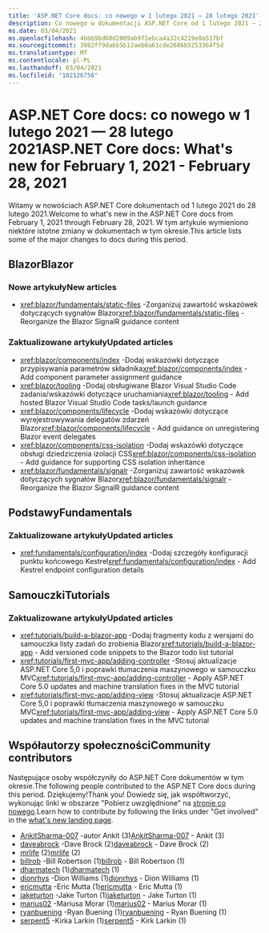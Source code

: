 ```yaml
---
title: 'ASP.NET Core docs: co nowego w 1 lutego 2021 — 28 lutego 2021'
description: Co nowego w dokumentacji ASP.NET Core od 1 lutego 2021 — 28 lutego 2021.
ms.date: 03/04/2021
ms.openlocfilehash: 4bbb9bd68d2009ab9f1ebca4a32c4219e8a517bf
ms.sourcegitcommit: 3982ff9dabb5b12aeb0a61cde2686b5253364f5d
ms.translationtype: MT
ms.contentlocale: pl-PL
ms.lasthandoff: 03/04/2021
ms.locfileid: "102126756"
---
```

# <a name="aspnet-core-docs-whats-new-for-february-1-2021---february-28-2021"></a><span data-ttu-id="0cb53-103">ASP.NET Core docs: co nowego w 1 lutego 2021 — 28 lutego 2021</span><span class="sxs-lookup"><span data-stu-id="0cb53-103">ASP.NET Core docs: What's new for February 1, 2021 - February 28, 2021</span></span>

<span data-ttu-id="0cb53-104">Witamy w nowościach ASP.NET Core dokumentach od 1 lutego 2021 do 28 lutego 2021.</span><span class="sxs-lookup"><span data-stu-id="0cb53-104">Welcome to what's new in the ASP.NET Core docs from February 1, 2021 through February 28, 2021.</span></span> <span data-ttu-id="0cb53-105">W tym artykule wymieniono niektóre istotne zmiany w dokumentach w tym okresie.</span><span class="sxs-lookup"><span data-stu-id="0cb53-105">This article lists some of the major changes to docs during this period.</span></span>

## <a name="blazor"></a><span data-ttu-id="0cb53-106">Blazor</span><span class="sxs-lookup"><span data-stu-id="0cb53-106">Blazor</span></span>

### <a name="new-articles"></a><span data-ttu-id="0cb53-107">Nowe artykuły</span><span class="sxs-lookup"><span data-stu-id="0cb53-107">New articles</span></span>

- <span data-ttu-id="0cb53-108"><xref:blazor/fundamentals/static-files> -Zorganizuj zawartość wskazówek dotyczących sygnałów Blazor</span><span class="sxs-lookup"><span data-stu-id="0cb53-108"><xref:blazor/fundamentals/static-files> - Reorganize the Blazor SignalR guidance content</span></span>

### <a name="updated-articles"></a><span data-ttu-id="0cb53-109">Zaktualizowane artykuły</span><span class="sxs-lookup"><span data-stu-id="0cb53-109">Updated articles</span></span>

- <span data-ttu-id="0cb53-110"><xref:blazor/components/index> -Dodaj wskazówki dotyczące przypisywania parametrów składnika</span><span class="sxs-lookup"><span data-stu-id="0cb53-110"><xref:blazor/components/index> - Add component parameter assignment guidance</span></span>
- <span data-ttu-id="0cb53-111"><xref:blazor/tooling> -Dodaj obsługiwane Blazor Visual Studio Code zadania/wskazówki dotyczące uruchamiania</span><span class="sxs-lookup"><span data-stu-id="0cb53-111"><xref:blazor/tooling> - Add hosted Blazor Visual Studio Code tasks/launch guidance</span></span>
- <span data-ttu-id="0cb53-112"><xref:blazor/components/lifecycle> -Dodaj wskazówki dotyczące wyrejestrowywania delegatów zdarzeń Blazor</span><span class="sxs-lookup"><span data-stu-id="0cb53-112"><xref:blazor/components/lifecycle> - Add guidance on unregistering Blazor event delegates</span></span>
- <span data-ttu-id="0cb53-113"><xref:blazor/components/css-isolation> -Dodaj wskazówki dotyczące obsługi dziedziczenia izolacji CSS</span><span class="sxs-lookup"><span data-stu-id="0cb53-113"><xref:blazor/components/css-isolation> - Add guidance for supporting CSS isolation inheritance</span></span>
- <span data-ttu-id="0cb53-114"><xref:blazor/fundamentals/signalr> -Zorganizuj zawartość wskazówek dotyczących sygnałów Blazor</span><span class="sxs-lookup"><span data-stu-id="0cb53-114"><xref:blazor/fundamentals/signalr> - Reorganize the Blazor SignalR guidance content</span></span>

## <a name="fundamentals"></a><span data-ttu-id="0cb53-115">Podstawy</span><span class="sxs-lookup"><span data-stu-id="0cb53-115">Fundamentals</span></span>

### <a name="updated-articles"></a><span data-ttu-id="0cb53-116">Zaktualizowane artykuły</span><span class="sxs-lookup"><span data-stu-id="0cb53-116">Updated articles</span></span>

- <span data-ttu-id="0cb53-117"><xref:fundamentals/configuration/index> -Dodaj szczegóły konfiguracji punktu końcowego Kestrel</span><span class="sxs-lookup"><span data-stu-id="0cb53-117"><xref:fundamentals/configuration/index> - Add Kestrel endpoint configuration details</span></span>

## <a name="tutorials"></a><span data-ttu-id="0cb53-118">Samouczki</span><span class="sxs-lookup"><span data-stu-id="0cb53-118">Tutorials</span></span>

### <a name="updated-articles"></a><span data-ttu-id="0cb53-119">Zaktualizowane artykuły</span><span class="sxs-lookup"><span data-stu-id="0cb53-119">Updated articles</span></span>

- <span data-ttu-id="0cb53-120"><xref:tutorials/build-a-blazor-app> -Dodaj fragmenty kodu z wersjami do samouczka listy zadań do zrobienia Blazor</span><span class="sxs-lookup"><span data-stu-id="0cb53-120"><xref:tutorials/build-a-blazor-app> - Add versioned code snippets to the Blazor todo list tutorial</span></span>
- <span data-ttu-id="0cb53-121"><xref:tutorials/first-mvc-app/adding-controller> -Stosuj aktualizacje ASP.NET Core 5,0 i poprawki tłumaczenia maszynowego w samouczku MVC</span><span class="sxs-lookup"><span data-stu-id="0cb53-121"><xref:tutorials/first-mvc-app/adding-controller> - Apply ASP.NET Core 5.0 updates and machine translation fixes in the MVC tutorial</span></span>
- <span data-ttu-id="0cb53-122"><xref:tutorials/first-mvc-app/adding-view> -Stosuj aktualizacje ASP.NET Core 5,0 i poprawki tłumaczenia maszynowego w samouczku MVC</span><span class="sxs-lookup"><span data-stu-id="0cb53-122"><xref:tutorials/first-mvc-app/adding-view> - Apply ASP.NET Core 5.0 updates and machine translation fixes in the MVC tutorial</span></span>

## <a name="community-contributors"></a><span data-ttu-id="0cb53-123">Współautorzy społeczności</span><span class="sxs-lookup"><span data-stu-id="0cb53-123">Community contributors</span></span>

<span data-ttu-id="0cb53-124">Następujące osoby współczyniły do ASP.NET Core dokumentów w tym okresie.</span><span class="sxs-lookup"><span data-stu-id="0cb53-124">The following people contributed to the ASP.NET Core docs during this period.</span></span> <span data-ttu-id="0cb53-125">Dziękujemy!</span><span class="sxs-lookup"><span data-stu-id="0cb53-125">Thank you!</span></span> <span data-ttu-id="0cb53-126">Dowiedz się, jak współtworzyć, wykonując linki w obszarze "Pobierz uwzględnione" na [stronie co nowego](index.yml).</span><span class="sxs-lookup"><span data-stu-id="0cb53-126">Learn how to contribute by following the links under "Get involved" in the [what's new landing page](index.yml).</span></span>

- <span data-ttu-id="0cb53-127">[AnkitSharma-007](https://github.com/AnkitSharma-007) -autor Ankit (3)</span><span class="sxs-lookup"><span data-stu-id="0cb53-127">[AnkitSharma-007](https://github.com/AnkitSharma-007) - Ankit (3)</span></span>
- <span data-ttu-id="0cb53-128">[daveabrock](https://github.com/daveabrock) -Dave Brock (2)</span><span class="sxs-lookup"><span data-stu-id="0cb53-128">[daveabrock](https://github.com/daveabrock) - Dave Brock (2)</span></span>
- <span data-ttu-id="0cb53-129">[mrlife](https://github.com/mrlife) (2)</span><span class="sxs-lookup"><span data-stu-id="0cb53-129">[mrlife](https://github.com/mrlife) (2)</span></span>
- <span data-ttu-id="0cb53-130">[billrob](https://github.com/billrob) -Bill Robertson (1)</span><span class="sxs-lookup"><span data-stu-id="0cb53-130">[billrob](https://github.com/billrob) - Bill Robertson (1)</span></span>
- <span data-ttu-id="0cb53-131">[dharmatech](https://github.com/dharmatech) (1)</span><span class="sxs-lookup"><span data-stu-id="0cb53-131">[dharmatech](https://github.com/dharmatech) (1)</span></span>
- <span data-ttu-id="0cb53-132">[dionrhys](https://github.com/dionrhys) -Dion Williams (1)</span><span class="sxs-lookup"><span data-stu-id="0cb53-132">[dionrhys](https://github.com/dionrhys) - Dion Williams (1)</span></span>
- <span data-ttu-id="0cb53-133">[ericmutta](https://github.com/ericmutta) -Eric Mutta (1)</span><span class="sxs-lookup"><span data-stu-id="0cb53-133">[ericmutta](https://github.com/ericmutta) - Eric Mutta (1)</span></span>
- <span data-ttu-id="0cb53-134">[jaketurton](https://github.com/jaketurton) -Jake Turton (1)</span><span class="sxs-lookup"><span data-stu-id="0cb53-134">[jaketurton](https://github.com/jaketurton) - Jake Turton (1)</span></span>
- <span data-ttu-id="0cb53-135">[marius02](https://github.com/marius02) -Mariusa Morar (1)</span><span class="sxs-lookup"><span data-stu-id="0cb53-135">[marius02](https://github.com/marius02) - Marius Morar (1)</span></span>
- <span data-ttu-id="0cb53-136">[ryanbuening](https://github.com/ryanbuening) -Ryan Buening (1)</span><span class="sxs-lookup"><span data-stu-id="0cb53-136">[ryanbuening](https://github.com/ryanbuening) - Ryan Buening (1)</span></span>
- <span data-ttu-id="0cb53-137">[serpent5](https://github.com/serpent5) -Kirka Larkin (1)</span><span class="sxs-lookup"><span data-stu-id="0cb53-137">[serpent5](https://github.com/serpent5) - Kirk Larkin (1)</span></span>
